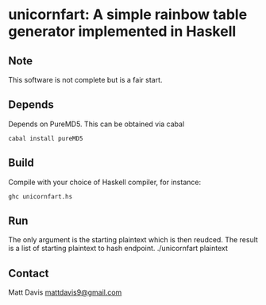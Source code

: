 unicornfart: A simple rainbow table generator implemented in Haskell
====================================================================

Note
----
This software is not complete but is a fair start.

Depends
-------
Depends on PureMD5.  This can be obtained via cabal

    cabal install pureMD5

Build
-----
Compile with your choice of Haskell compiler, for instance:

    ghc unicornfart.hs

Run
---
The only argument is the starting plaintext which is then reudced.  The result
is a list of starting plaintext to hash endpoint.
    ./unicornfart plaintext

Contact
-------
Matt Davis
mattdavis9@gmail.com

